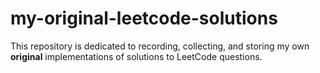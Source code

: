# my-original-leetcode-solutions
This repository is dedicated to recording, collecting, and storing my own **original** implementations of solutions to LeetCode questions.
